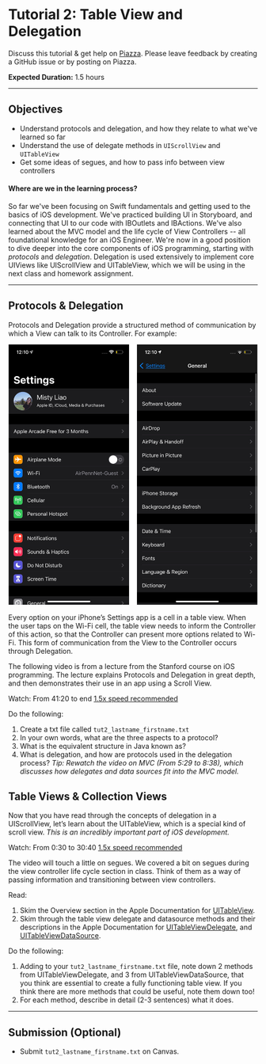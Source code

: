 # Tutorial 2: Table View and Delegation

Discuss this tutorial & get help on [Piazza](https://piazza.com/upenn/spring2022/srs_cis1952012022a/home).
Please leave feedback by creating a GitHub issue or by posting on Piazza.

**Expected Duration:** 1.5 hours

- - - -

## Objectives
* Understand protocols and delegation, and how they relate to what we've learned so far
* Understand the use of delegate methods in `UIScrollView` and `UITableView`
* Get some ideas of segues, and how to pass info between view controllers

#### Where are we in the learning process?  
So far we've been focusing on Swift fundamentals and getting used to the basics of iOS development. We've practiced building UI in Storyboard, and connecting that UI to our code with IBOutlets and IBActions. We've also learned about the MVC model and the life cycle of View Controllers -- all foundational knowledge for an iOS Engineer. We're now in a good position to dive deeper into the core components of iOS programming, starting with *protocols* and *delegation*. Delegation is used extensively to implement core UIViews like UIScrollView and UITableView, which we will be using in the next class and homework assignment.

---

## Protocols & Delegation

Protocols and Delegation provide a structured method of communication by which a View can talk to its Controller. For example:

![](/tutorials/tutorial-2/assets/fig1.png?raw=true)

Every option on your iPhone’s Settings app is a cell in a table view. When the user taps on the Wi-Fi cell, the table view needs to inform the Controller of this action, so that the Controller can present more options related to Wi-Fi. This form of communication from the View to the Controller occurs through Delegation.

The following video is from a lecture from the Stanford course on iOS programming. The lecture explains Protocols and Delegation in great depth, and then demonstrates their use in an app using a Scroll View. 

Watch: 
From 41:20 to end  [1.5x speed recommended](https://www.youtube.com/watch?v=ppNZoEOr0zs&t=809s)

Do the following:
1.  Create a txt file called `tut2_lastname_firstname.txt`
2.  In your own words, what are the three aspects to a protocol? 
3.  What is the equivalent structure in Java known as?
4.  What is delegation, and how are protocols used in the delegation process? *Tip: Rewatch the video on MVC (From 5:29 to 8:38), which discusses how delegates and data sources fit into the MVC model.*


## Table Views & Collection Views
Now that you have read through the concepts of delegation in a UIScrollView, let’s learn about the UITableView, which is a special kind of scroll view. *This is an incredibly important part of iOS development.*

Watch: 
From 0:30 to 30:40 [1.5x speed recommended](https://www.youtube.com/watch?v=SgEO7nni5CQ)

The video will touch a little on segues. We covered a bit on segues during the view controller life cycle section in class. Think of them as a way of passing information and transitioning between view controllers. 

Read:
1.  Skim the Overview section in the Apple Documentation for [UITableView](https://developer.apple.com/documentation/uikit/uitableview).
2.  Skim through the table view delegate and datasource methods and their descriptions in the Apple Documentation for [UITableViewDelegate](https://developer.apple.com/documentation/uikit/uitableviewdelegate), and [UITableViewDataSource](https://developer.apple.com/documentation/uikit/uitableviewdatasource).

Do the following:
1. Adding to your `tut2_lastname_firstname.txt` file, note down 2 methods from UITableViewDelegate, and 3 from UITableViewDataSource, that you think are essential to create a fully functioning table view. If you think there are more methods that could be useful, note them down too!
2. For each method, describe in detail (2-3 sentences) what it does.

---

## Submission (Optional)

* Submit `tut2_lastname_firstname.txt` on Canvas.


